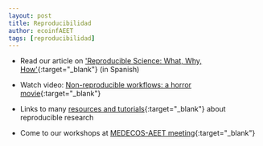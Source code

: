 ```yaml
---
layout: post
title: Reproducibilidad	
author: ecoinfAEET 
tags: [reproducibilidad]
---
```


- Read our article on ['Reproducible Science: What, Why, How'](http://www.revistaecosistemas.net/index.php/ecosistemas/article/download/1178/973){:target="_blank"} (in Spanish) 

- Watch video: [Non-reproducible workflows: a horror movie](https://youtu.be/s3JldKoA0zw){:target="_blank"}


- Links to many [resources and tutorials](https://github.com/ecoinfAEET/Reproducibilidad/blob/master/Recursos.Rmd){:target="_blank"} about reproducible research


- Come to our workshops at [MEDECOS-AEET meeting](http://www.medecos-aeet-meeting2017.es/){:target="_blank"} 








